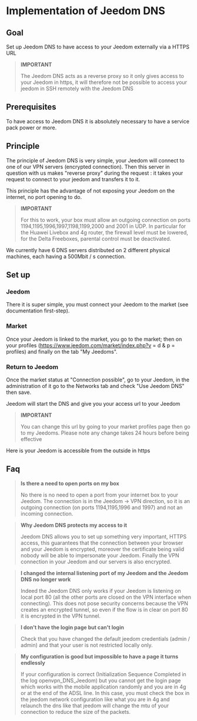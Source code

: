 # Implementation of Jeedom DNS

## Goal

Set up Jeedom DNS to have access to your Jeedom externally via a HTTPS URL

> **IMPORTANT**
>
>The Jeedom DNS acts as a reverse proxy so it only gives access to your Jeedom in https, it will therefore not be possible to access your jeedom in SSH remotely with the Jeedom DNS

## Prerequisites

To have access to Jeedom DNS it is absolutely necessary to have a service pack power or more.

## Principle

The principle of Jeedom DNS is very simple, your Jeedom will connect to one of our VPN servers (encrypted connection). Then this server in question with us makes "reverse proxy" during the request : it takes your request to connect to your jeedom and transfers it to it.

This principle has the advantage of not exposing your Jeedom on the internet, no port opening to do.

> **IMPORTANT**
>
> For this to work, your box must allow an outgoing connection on ports 1194,1195,1996,1997,1198,1199,2000 and 2001 in UDP. In particular for the Huawei Livebox and 4g router, the firewall level must be lowered, for the Delta Freeboxes, parental control must be deactivated.

We currently have 6 DNS servers distributed on 2 different physical machines, each having a 500Mbit / s connection. 

## Set up

### Jeedom

There it is super simple, you must connect your Jeedom to the market (see documentation first-step). 

### Market

Once your Jeedom is linked to the market, you go to the market; then on your profiles (https://www.jeedom.com/market/index.php?v = d & p = profiles) and finally on the tab "My Jeedoms".

### Return to Jeedom

Once the market status at "Connection possible", go to your Jeedom, in the administration of it go to the Networks tab and check "Use Jeedom DNS" then save.

Jeedom will start the DNS and give you your access url to your Jeedom

> **IMPORTANT**
>
> You can change this url by going to your market profiles page then go to my Jeedoms. Please note any change takes 24 hours before being effective

Here is your Jeedom is accessible from the outside in https

## Faq

> **Is there a need to open ports on my box**
>
> No there is no need to open a port from your internet box to your Jeedom. The connection is in the Jeedom -> VPN direction, so it is an outgoing connection (on ports 1194,1195,1996 and 1997) and not an incoming connection.

> **Why Jeedom DNS protects my access to it**
>
> Jeedom DNS allows you to set up something very important, HTTPS access, this guarantees that the connection between your browser and your Jeedom is encrypted, moreover the certificate being valid nobody will be able to impersonate your Jeedom. Finally the VPN connection in your Jeedom and our servers is also encrypted.

> **I changed the internal listening port of my Jeedom and the Jeedom DNS no longer work**
>
> Indeed the Jeedom DNS only works if your Jeedom is listening on local port 80 (all the other ports are closed on the VPN interface when connecting). This does not pose security concerns because the VPN creates an encrypted tunnel, so even if the flow is in clear on port 80 it is encrypted in the VPN tunnel.

> **I don't have the login page but can't login**
>
> Check that you have changed the default jeedom credentials (admin / admin) and that your user is not restricted locally only.

> **My configuration is good but impossible to have a page it turns endlessly**
>
> If your configuration is correct (Initialization Sequence Completed in the log openvpn_DNS_Jeedom) but you cannot get the login page which works with the mobile application randomly and you are in 4g or at the end of the ADSL line. In this case, you must check the box in the jeedom network configuration like what you are in 4g and relaunch the dns like that jeedom will change the mtu of your connection to reduce the size of the packets.
